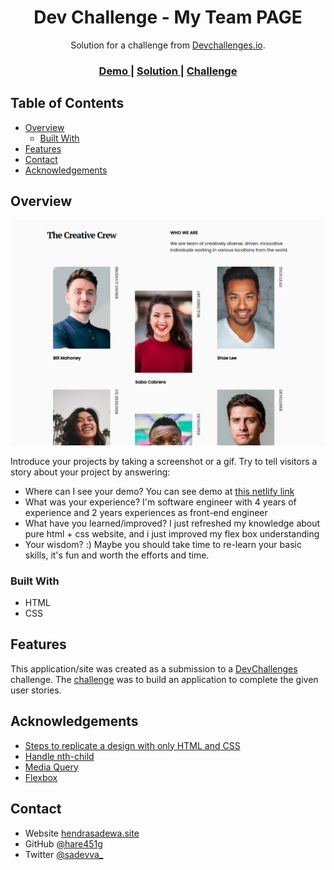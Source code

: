 <!-- Please update value in the {}  -->

<h1 align="center">Dev Challenge - My Team PAGE</h1>

<div align="center">
   Solution for a challenge from  <a href="http://devchallenges.io" target="_blank">Devchallenges.io</a>.
</div>

<div align="center">
  <h3>
    <a href="https://competent-hodgkin-5896ee.netlify.app/">
      Demo
    </a>
    <span> | </span>
    <a href="https://github.com/hare451g/dc-my-team">
      Solution
    </a>
    <span> | </span>
    <a href="https://devchallenges.io/challenges/hhmesazsqgKXrTkYkt0U">
      Challenge
    </a>
  </h3>
</div>

<!-- TABLE OF CONTENTS -->

## Table of Contents

- [Overview](#overview)
  - [Built With](#built-with)
- [Features](#features)
- [Contact](#contact)
- [Acknowledgements](#acknowledgements)

<!-- OVERVIEW -->

## Overview

![screenshot](./public/images/screenshot.png)

Introduce your projects by taking a screenshot or a gif. Try to tell visitors a story about your project by answering:

- Where can I see your demo?
  You can see demo at [this netlify link](https://angry-roentgen-e675b2.netlify.app/)
- What was your experience?
  I'm software engineer with 4 years of experience and 2 years experiences as front-end engineer
- What have you learned/improved?
  I just refreshed my knowledge about pure html + css website, and i just improved my flex box understanding
- Your wisdom? :)
  Maybe you should take time to re-learn your basic skills, it's fun and worth the efforts and time.

### Built With

<!-- This section should list any major frameworks that you built your project using. Here are a few examples.-->

- HTML
- CSS

## Features

<!-- List the features of your application or follow the template. Don't share the figma file here :) -->

This application/site was created as a submission to a [DevChallenges](https://devchallenges.io/challenges) challenge. The [challenge](https://devchallenges.io/challenges/hhmesazsqgKXrTkYkt0U) was to build an application to complete the given user stories.

## Acknowledgements

<!-- This section should list any articles or add-ons/plugins that helps you to complete the project. This is optional but it will help you in the future. For exmpale -->

- [Steps to replicate a design with only HTML and CSS](https://devchallenges-blogs.web.app/how-to-replicate-design/)
- [Handle nth-child](https://www.w3schools.com/cssref/sel_nth-child.asp)
- [Media Query](https://www.w3schools.com/css/css_rwd_mediaqueries.asp)
- [Flexbox](https://www.w3schools.com/css/css3_flexbox.asp)

## Contact

- Website [hendrasadewa.site](https://hendrasadewa.site)
- GitHub [@hare451g](https://github.com/hare451g)
- Twitter [@sadevva\_](https://twitter.com/@sadevva_)
